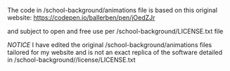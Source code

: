 The code in /school-background/animations file is based on this original website: https://codepen.io/ballerben/pen/jOedZJr

and subject to open and free use per /school-background/LICENSE.txt file 

*NOTICE* I have edited the original /school-background/animations files tailored for my website and is not an exact replica of the software detailed in /school-background//license/LICENSE.txt
